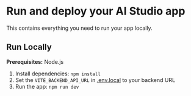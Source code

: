 # Run and deploy your AI Studio app

This contains everything you need to run your app locally.

## Run Locally

**Prerequisites:**  Node.js


1. Install dependencies:
   `npm install`
2. Set the `VITE_BACKEND_API_URL` in [.env.local](.env.local) to your backend URL
3. Run the app:
   `npm run dev`
